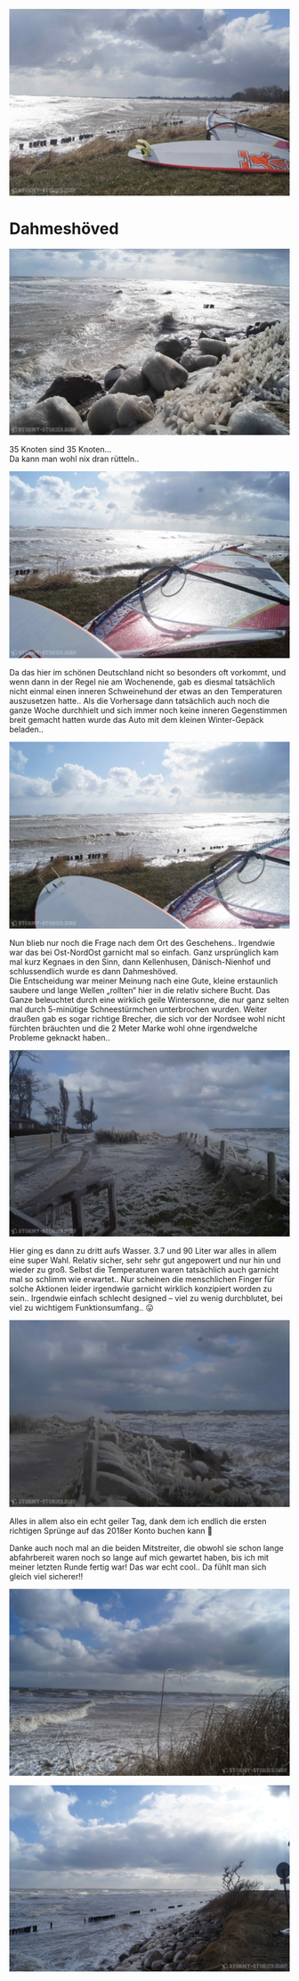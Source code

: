 ![link broken](../../../../../../mediaLibrary/posts/2018/balticSea-Ostsee/03-17-dahmeshoeved/windsurf-stormy-stories-surf-travel-blog-balticSea-Ostsee-03-17-dahmeshoeved-WM-35p-01.JPG)

# Dahmeshöved

![link broken](../../../../../../mediaLibrary/posts/2018/balticSea-Ostsee/03-17-dahmeshoeved/windsurf-stormy-stories-surf-travel-blog-balticSea-Ostsee-03-17-dahmeshoeved-WM-25p-02.JPG)

35 Knoten sind 35 Knoten…  
Da kann man wohl nix dran rütteln..

![link broken](../../../../../../mediaLibrary/posts/2018/balticSea-Ostsee/03-17-dahmeshoeved/windsurf-stormy-stories-surf-travel-blog-balticSea-Ostsee-03-17-dahmeshoeved-WM-35p-03.JPG)

Da das hier im schönen Deutschland nicht so besonders oft vorkommt, und wenn dann in der Regel nie am Wochenende, gab es diesmal tatsächlich nicht einmal einen inneren Schweinehund der etwas an den Temperaturen auszusetzen hatte.. Als die Vorhersage dann tatsächlich auch noch die ganze Woche durchhielt und sich immer noch keine inneren Gegenstimmen breit gemacht hatten wurde das Auto mit dem kleinen Winter-Gepäck beladen..


![link broken](../../../../../../mediaLibrary/posts/2018/balticSea-Ostsee/03-17-dahmeshoeved/windsurf-stormy-stories-surf-travel-blog-balticSea-Ostsee-03-17-dahmeshoeved-WM-35p-04.JPG)

Nun blieb nur noch die Frage nach dem Ort des Geschehens.. Irgendwie war das bei Ost-NordOst garnicht mal so einfach. Ganz ursprünglich kam mal kurz Kegnaes in den Sinn, dann Kellenhusen, Dänisch-Nienhof und schlussendlich wurde es dann Dahmeshöved.  
Die Entscheidung war meiner Meinung nach eine Gute, kleine erstaunlich saubere und lange Wellen „rollten“ hier in die relativ sichere Bucht. Das Ganze beleuchtet durch eine wirklich geile Wintersonne, die nur ganz selten mal durch 5-minütige Schneestürmchen unterbrochen wurden.
Weiter draußen gab es sogar richtige Brecher, die sich vor der Nordsee wohl nicht fürchten bräuchten und die 2 Meter Marke wohl ohne irgendwelche Probleme geknackt haben..

![link broken](../../../../../../mediaLibrary/posts/2018/balticSea-Ostsee/03-17-dahmeshoeved/windsurf-stormy-stories-surf-travel-blog-balticSea-Ostsee-03-17-dahmeshoeved-WM-35p-05.JPG)

Hier ging es dann zu dritt aufs Wasser. 3.7 und 90 Liter war alles in allem eine super Wahl. Relativ sicher, sehr sehr gut angepowert und nur hin und wieder zu groß. Selbst die Temperaturen waren tatsächlich auch garnicht mal so schlimm wie erwartet.. Nur scheinen die menschlichen Finger für solche Aktionen leider irgendwie garnicht wirklich konzipiert worden zu sein.. Irgendwie einfach schlecht designed – viel zu wenig durchblutet, bei viel zu wichtigem Funktionsumfang.. 😛

![link broken](../../../../../../mediaLibrary/posts/2018/balticSea-Ostsee/03-17-dahmeshoeved/windsurf-stormy-stories-surf-travel-blog-balticSea-Ostsee-03-17-dahmeshoeved-WM-35p-06.JPG)



Alles in allem also ein echt geiler Tag, dank dem ich endlich die ersten richtigen Sprünge auf das 2018er Konto buchen kann 🙂

Danke auch noch mal an die beiden Mitstreiter, die obwohl sie schon lange abfahrbereit waren noch so lange auf mich gewartet haben, bis ich mit meiner letzten Runde fertig war! Das war echt cool.. Da fühlt man sich gleich viel sicherer!!

![link broken](../../../../../../mediaLibrary/posts/2018/balticSea-Ostsee/03-17-dahmeshoeved/windsurf-stormy-stories-surf-travel-blog-balticSea-Ostsee-03-17-dahmeshoeved-WM-35p-07.JPG)

![link broken](../../../../../../mediaLibrary/posts/2018/balticSea-Ostsee/03-17-dahmeshoeved/windsurf-stormy-stories-surf-travel-blog-balticSea-Ostsee-03-17-dahmeshoeved-WM-35p-08.JPG)
